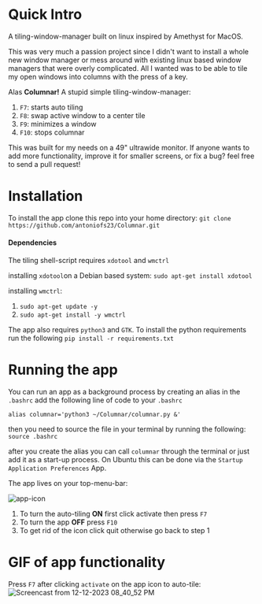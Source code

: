 # Quick Intro
A tiling-window-manager built on linux inspired by Amethyst for MacOS. 

This was very much a passion project since I didn't want to install a whole new window manager or mess around with existing linux based window managers that were overly complicated. All I wanted was to be able to tile my open windows into columns with the press of a key.

Alas **Columnar!** A stupid simple tiling-window-manager:
1. `F7`: starts auto tiling
2. `F8`: swap active window to a center tile 
3. `F9`: minimizes a window
4. `F10`: stops columnar

This was built for my needs on a 49" ultrawide monitor. If anyone wants to add more functionality, improve it for smaller screens, or fix a bug? feel free to send a pull request!

# Installation
To install the app clone this repo into your home directory:
`git clone https://github.com/antoniofs23/Columnar.git`
#### Dependencies

The tiling shell-script requires `xdotool` and `wmctrl` 

installing `xdotool`on a Debian based system:
`sudo apt-get install xdotool`

installing `wmctrl`:
1. `sudo apt-get update -y`
2. `sudo apt-get install -y wmctrl`

The app also requires `python3` and `GTK`. 
To install the python requirements run the following `pip install -r requirements.txt`

# Running the app

You can run an app as a background process by creating an alias in the `.bashrc`
add the following line of code to your `.bashrc`

`alias columnar='python3 ~/Columnar/columnar.py &'`

then you need to source the file in your terminal by running the following:
`source .bashrc`

after you create the alias you can call `columnar` through the terminal or just add it as a start-up process. On Ubuntu this can be done via the `Startup Application Preferences` App.

The app lives on your top-menu-bar:

![app-icon](https://github.com/antoniofs23/Columnar/assets/39067846/f50fcc19-b39b-4401-bcb7-7fa023ec7f38)


1. To turn the auto-tiling **ON** first click activate then press `F7`
2. To turn the app **OFF** press `F10`  
3. To get rid of the icon click quit otherwise go back to step 1

# GIF of app functionality

Press `F7` after clicking `activate` on the app icon to auto-tile:
![Screencast from 12-12-2023 08_40_52 PM](https://github.com/antoniofs23/Columnar/assets/39067846/3de5a45f-81e2-4fac-8121-066edee2e4e7)





